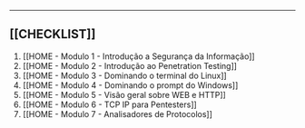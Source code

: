 
---
## [[CHECKLIST]]

1. [[HOME - Modulo 1 - Introdução a Segurança da Informação]]
2. [[HOME - Modulo 2 - Introdução ao Penetration Testing]]
3. [[HOME - Modulo 3 - Dominando o terminal do Linux]]
4. [[HOME - Modulo 4 - Dominando o prompt do Windows]]
5. [[HOME - Modulo 5 - Visão geral sobre WEB e HTTP]]
6. [[HOME - Modulo 6 - TCP IP para Pentesters]]
7. [[HOME - Modulo 7 - Analisadores de Protocolos]]

